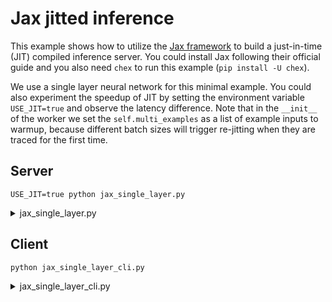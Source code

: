 # Jax jitted inference

This example shows how to utilize the [Jax framework](https://github.com/google/jax) to build a just-in-time (JIT) compiled inference server. You could install Jax following their official guide and you also need `chex` to run this example (`pip install -U chex`).

We use a single layer neural network for this minimal example. You could also experiment the speedup of JIT by setting the environment variable `USE_JIT=true` and observe the latency difference. Note that in the `__init__` of the worker we set the `self.multi_examples` as a list of example inputs to warmup, because different batch sizes will trigger re-jitting when they are traced for the first time.

## Server

```shell
USE_JIT=true python jax_single_layer.py
```

<details>
<summary>jax_single_layer.py</summary>

```{include} ../../../examples/jax_single_layer.py
:code: python
```

</details>

## Client

```shell
python jax_single_layer_cli.py
```

<details>
<summary>jax_single_layer_cli.py</summary>

```{include} ../../../examples/jax_single_layer_cli.py
:code: python
```

</details>
